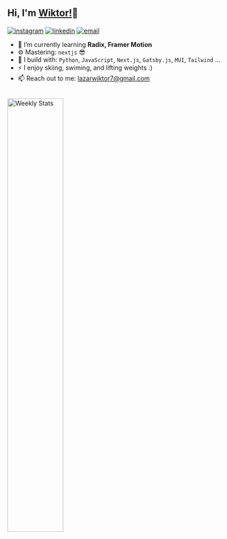 

## Hi, I'm [Wiktor!](https://github.com/wiktorlazar)👋
<a href="https://www.instagram.com/wiktorlazarr/" target="_blank"><img alt="instagram" align="center" src="https://img.shields.io/badge/-Instagram-0D1117?style=flat-square&logo=instagram&logoColor=white"></a>
<a href="https://www.linkedin.com/in/wiktorlazar/" target="_blank"><img alt="linkedin" align="center" src="https://img.shields.io/badge/-Linkedin-0D1117?style=flat-square&logo=linkedin&logoColor=white"></a>
<a href="mailto:lazarwiktor7@gmail.com" target="_blank"><img alt="email" align="center" src="https://img.shields.io/badge/-Email-0D1117?style=flat-square&&logo=gmail&logoColor=white"></a>
<br>

- 🌱 I’m currently learning **Radix, Framer Motion**
- ⚙️ Mastering: `nextjs` 😎
- 🧰 I build with: `Python`, `JavaScript`, `Next.js`, `Gatsby.js`,  `MUI`, `Tailwind` ...
- ⚡ I enjoy skiing, swiming, and lifting weights :)
- 📫 Reach out to me: lazarwiktor7@gmail.com
<br>

<a href="https://wakatime.com/@antitrendy" target="_blank">
<img width="50%" align="left" alt="Weekly Stats" src="https://github-readme-stats.vercel.app/api/wakatime?username=@antitrendy&border_radius=0%200%205px%205px&theme=dark&bg_color=0D1117&border_color=161B22&icon_color=58a6ff&show_icons=true&disable_animations=true">
</a>
